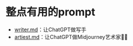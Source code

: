 # 整点有用的prompt

- [writer.md](./writer.md)：让ChatGPT做写手
- [artiest.md](./artiest.md)：让ChatGPT做Midjourney艺术家🧑‍🎨
